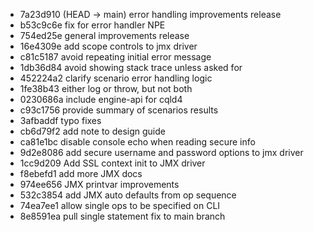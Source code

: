 - 7a23d910 (HEAD -> main) error handling improvements release
- b53c9c6e fix for error handler NPE
- 754ed25e general improvements release
- 16e4309e add scope controls to jmx driver
- c81c5187 avoid repeating initial error message
- 1db36d84 avoid showing stack trace unless asked for
- 452224a2 clarify scenario error handling logic
- 1fe38b43 either log or throw, but not both
- 0230686a include engine-api for cqld4
- c93c1756 provide summary of scenarios results
- 3afbaddf typo fixes
- cb6d79f2 add note to design guide
- ca81e1bc disable console echo when reading secure info
- 9d2e8086 add secure username and password options to jmx driver
- 1cc9d209 Add SSL context init to JMX driver
- f8ebefd1 add more JMX docs
- 974ee656 JMX printvar improvements
- 532c3854 add JMX auto defaults from op sequence
- 74ea7ee1 allow single ops to be specified on CLI
- 8e8591ea pull single statement fix to main branch
